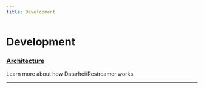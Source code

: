 ```yaml
---
title: Development
---
```


# Development

### [Architecture](../docs/development-architecture.html)

Learn more about how Datarhei/Restreamer works.

---